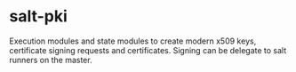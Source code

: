 # salt-pki

Execution modules and state modules to create modern x509 keys, certificate
signing requests and certificates. Signing can be delegate to salt runners on
the master.
